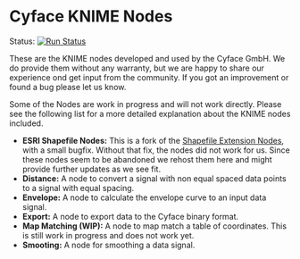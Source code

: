 Cyface KNIME Nodes
==================

Status: [![Run Status](https://api.shippable.com/projects/5b22529108daf207007b4520/badge?branch=master)](https://app.shippable.com/github/cyface-de/knime-nodes) 

These are the KNIME nodes developed and used by the Cyface GmbH. We do provide them without any warranty, but we are happy to share our experience ond get input from the community. If you got an improvement or found a bug please let us know.

Some of the Nodes are work in progress and will not work directly. Please see the following list for a more detailed explanation about the KNIME nodes included.

- **ESRI Shapefile Nodes:** This is a fork of the [Shapefile Extension Nodes](https://www.knime.com/shapefile-extension), with a small bugfix. Without that fix, the nodes did not work for us. Since these nodes seem to be abandoned we rehost them here and might provide further updates as we see fit.
- **Distance:** A node to convert a signal with non equal spaced data points to a signal with equal spacing.
- **Envelope:** A node to calculate the envelope curve to an input data signal.
- **Export:** A node to export data to the Cyface binary format.
- **Map Matching (WIP):** A node to map match a table of coordinates. This is still work in progress and does not work yet.
- **Smooting:** A node for smoothing a data signal.
